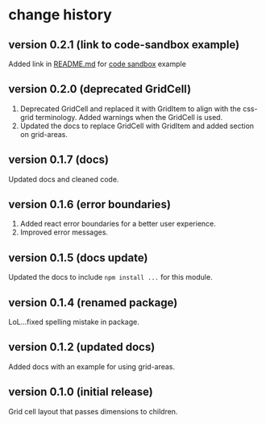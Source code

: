 # change history

## version 0.2.1 (link to code-sandbox example)
Added link in [README.md](./README.md) for [code sandbox](https://codesandbox.io/s/react-resizable-grid-layout-example-4vw49?file=/src/App.tsx) example

## version 0.2.0 (deprecated GridCell)
1. Deprecated GridCell and replaced it with GridItem to align with the css-grid terminology. Added warnings when the GridCell is used.
2. Updated the docs to replace GridCell with GridItem and added section on grid-areas.

## version 0.1.7 (docs)
Updated docs and cleaned code.

## version 0.1.6 (error boundaries)
1. Added react error boundaries for a better user experience.
2. Improved error messages.

## version 0.1.5 (docs update)
Updated the docs to include `npm install ...` for this module.

## version 0.1.4 (renamed package)
LoL...fixed spelling mistake in package.

## version 0.1.2 (updated docs)
Added docs with an example for using grid-areas.

## version 0.1.0 (initial release)
Grid cell layout that passes dimensions to children.